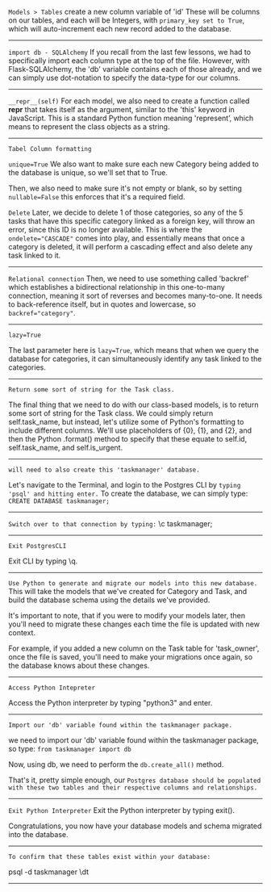 
`Models > Tables`
create a new column variable of 'id'
These will be columns on our tables, and each will be Integers, with `primary_key set to True`, which will auto-increment each new record added to the database.

------

`import db - SQLAlchemy`
If you recall from the last few lessons, we had to specifically import each column type at the top of the file.
However, with Flask-SQLAlchemy, the 'db' variable contains each of those already, and we can
simply use dot-notation to specify the data-type for our columns.

------

`__repr__(self)`
For each model, we also need to create a function called __repr__ that takes itself as the argument,
similar to the 'this' keyword in JavaScript.
This is a standard Python function meaning 'represent’, which means to represent the class objects as a string.

------

`Tabel Column formatting`

`unique=True`
We also want to make sure each new Category being added to the database is unique, so we'll set that to True.


Then, we also need to make sure it's not empty or blank, so by setting `nullable=False` this
enforces that it's a required field.

`Delete` 
Later, we decide to delete 1 of those categories, so any of the 5 tasks that have this specific
category linked as a foreign key, will throw an error, since this ID is no longer available.
This is where the `ondelete="CASCADE"` comes into play, and essentially means that once
a category is deleted, it will perform a cascading effect and also delete any task linked to it.

------

`Relational connection`
Then, we need to use something called 'backref' which establishes a bidirectional relationship
in this one-to-many connection, meaning it sort of reverses and becomes many-to-one.
It needs to back-reference itself, but in quotes and lowercase, so `backref="category"`.

------

`lazy=True`

The last parameter here is `lazy=True`, which means that when we query the database for
categories, it can simultaneously identify any task linked to the categories.

------

`Return some sort of string for the Task class.`

The final thing that we need to do with our class-based models, is to return some sort of string for the Task class.
We could simply return self.task_name, but instead, let's utilize some of Python's formatting to include different columns.
We'll use placeholders of {0}, {1}, and {2}, and then the Python .format() method to specify
that these equate to self.id, self.task_name, and self.is_urgent.

------
`will need to also create this 'taskmanager' database.`

Let's navigate to the Terminal, and login to the Postgres CLI by `typing 'psql' and hitting enter.`
To create the database, we can simply type:
`CREATE DATABASE taskmanager;`

------

`Switch over to that connection by typing:`
\c taskmanager;

------

`Exit PostgresCLI`

Exit CLI by typing \q.

------

`Use Python to generate and migrate our models into this new database.`
This will take the models that we've created for Category and Task, and build the database
schema using the details we've provided.

It's important to note, that if you were to modify your models later, then you'll need
to migrate these changes each time the file is updated with new context.

For example, if you added a new column on the Task table for 'task_owner', once the
file is saved, you'll need to make your migrations once again, so the database knows about these changes.


------
`Access Python Intepreter`

Access the Python interpreter by typing "python3" and enter.

------

`Import our 'db' variable found within the taskmanager package.`

we need to import our 'db' variable found within the taskmanager package, so type:
`from taskmanager import db`

Now, using db, we need to perform the `db.create_all()` method.

That's it, pretty simple enough, our `Postgres database should be populated with these two tables and their respective columns and relationships.`

------
`Exit Python Interpreter`
Exit the Python interpreter by typing exit().

Congratulations, you now have your database models and schema migrated into the database.

------

`To confirm that these tables exist within your database:`

psql -d taskmanager
\dt

------